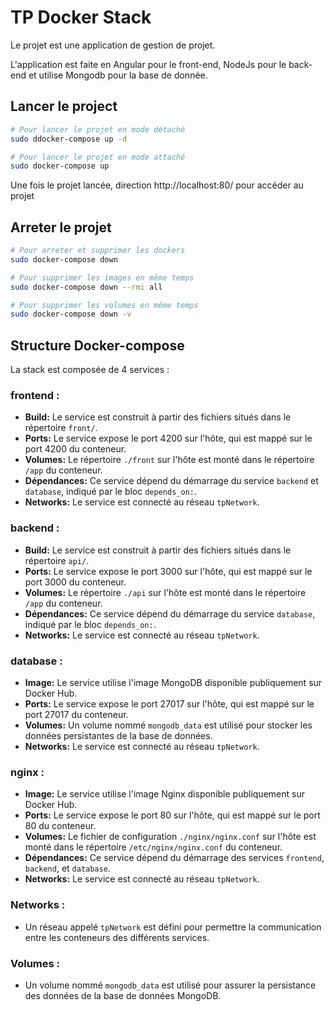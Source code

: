 # TP Docker Stack

Le projet est une application de gestion de projet. 

L'application est faite en Angular pour le front-end, NodeJs pour le back-end et utilise Mongodb pour la base de donnée.


## Lancer le project 
```bash
# Pour lancer le projet en mode détaché
sudo ddocker-compose up -d
```
```bash
# Pour lancer le projet en mode attaché
sudo docker-compose up
```

Une fois le projet lancée, direction http://localhost:80/ pour accéder au projet

## Arreter le projet
```bash
# Pour arreter et supprimer les dockers
sudo docker-compose down
```
```bash
# Pour supprimer les images en même temps 
sudo docker-compose down --rmi all
```
```bash
# Pour supprimer les volumes en même temps
sudo docker-compose down -v
```

## Structure Docker-compose

La stack est composée de 4 services :

### frontend :

- **Build:** Le service est construit à partir des fichiers situés dans le répertoire `front/`.
- **Ports:** Le service expose le port 4200 sur l'hôte, qui est mappé sur le port 4200 du conteneur.
- **Volumes:** Le répertoire `./front` sur l'hôte est monté dans le répertoire `/app` du conteneur.
- **Dépendances:** Ce service dépend du démarrage du service `backend` et `database`, indiqué par le bloc `depends_on:`.
- **Networks:** Le service est connecté au réseau `tpNetwork`.

### backend :

- **Build:** Le service est construit à partir des fichiers situés dans le répertoire `api/`.
- **Ports:** Le service expose le port 3000 sur l'hôte, qui est mappé sur le port 3000 du conteneur.
- **Volumes:** Le répertoire `./api` sur l'hôte est monté dans le répertoire `/app` du conteneur.
- **Dépendances:** Ce service dépend du démarrage du service `database`, indiqué par le bloc `depends_on:`.
- **Networks:** Le service est connecté au réseau `tpNetwork`.

### database :

- **Image:** Le service utilise l'image MongoDB disponible publiquement sur Docker Hub.
- **Ports:** Le service expose le port 27017 sur l'hôte, qui est mappé sur le port 27017 du conteneur.
- **Volumes:** Un volume nommé `mongodb_data` est utilisé pour stocker les données persistantes de la base de données.
- **Networks:** Le service est connecté au réseau `tpNetwork`.

### nginx :

- **Image:** Le service utilise l'image Nginx disponible publiquement sur Docker Hub.
- **Ports:** Le service expose le port 80 sur l'hôte, qui est mappé sur le port 80 du conteneur.
- **Volumes:** Le fichier de configuration `./nginx/nginx.conf` sur l'hôte est monté dans le répertoire `/etc/nginx/nginx.conf` du conteneur.
- **Dépendances:** Ce service dépend du démarrage des services `frontend`, `backend`, et `database`.
- **Networks:** Le service est connecté au réseau `tpNetwork`.

### Networks :

- Un réseau appelé `tpNetwork` est défini pour permettre la communication entre les conteneurs des différents services.

### Volumes :

- Un volume nommé `mongodb_data` est utilisé pour assurer la persistance des données de la base de données MongoDB.
